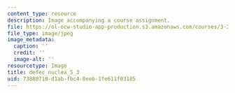 ```yaml
---
content_type: resource
description: Image accompanying a course assignment.
file: https://ol-ocw-studio-app-production.s3.amazonaws.com/courses/3-22-mechanical-behavior-of-materials-spring-2008/73880710d1abfbc40eeb1fe611f03105_defec_nuclea_5_3.jpg
file_type: image/jpeg
image_metadata:
  caption: ''
  credit: ''
  image-alt: ''
resourcetype: Image
title: defec_nuclea_5_3
uid: 73880710-d1ab-fbc4-0eeb-1fe611f03105
---
```

